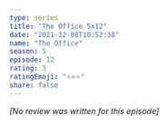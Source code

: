 ```yaml
---
type: series
title: "The Office 5x12"
date: "2021-12-08T10:52:38"
name: "The Office"
season: 5
episode: 12
rating: 3
ratingEmoji: "⭐️⭐️⭐️"
share: false
---
```


*[No review was written for this episode]*
